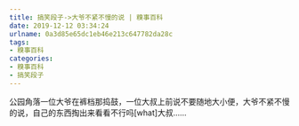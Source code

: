 ```yaml
---
title: 搞笑段子->大爷不紧不慢的说 | 糗事百科
date: 2019-12-12 03:34:24
urlname: 0a3d85e65dc1eb46e213c647782da28c
tags: 
- 糗事百科
categories:
- 糗事百科
- 搞笑段子
---
```

公园角落一位大爷在裤档那捣鼓，一位大叔上前说不要随地大小便，大爷不紧不慢的说，自己的东西掏出来看看不行吗[what]大叔......


